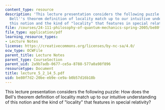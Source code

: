 ```yaml
---
content_type: resource
description: 'This lecture presentation considers the following puzzle: How does the
  Bell''s theorem definition of locality match up to our intuitive understanding of
  this notion and the kind of "locality" that features in special relativity?'
file: /courses/24-111-philosophy-of-quantum-mechanics-spring-2005/be80f7d220beeb9ece9ab0b57d16b18b_lecture_5_2_14_5.pdf
file_type: application/pdf
learning_resource_types:
- Lecture Notes
license: https://creativecommons.org/licenses/by-nc-sa/4.0/
ocw_type: OCWFile
parent_title: Lecture Notes
parent_type: CourseSection
parent_uid: 2a9b7adb-0677-ce5a-8788-577a0a98f896
resourcetype: Document
title: lecture_5_2_14_5.pdf
uid: be80f7d2-20be-eb9e-ce9a-b0b57d16b18b
---
```

This lecture presentation considers the following puzzle: How does the Bell's theorem definition of locality match up to our intuitive understanding of this notion and the kind of "locality" that features in special relativity?